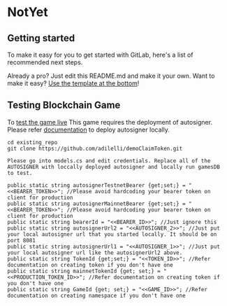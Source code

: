 # NotYet



## Getting started

To make it easy for you to get started with GitLab, here's a list of recommended next steps.

Already a pro? Just edit this README.md and make it your own. Want to make it easy? [Use the template at the bottom](#editing-this-readme)!

## Testing Blockchain Game
To [test the game live](https://xarcade-gamer.proximaxtest.com/game-profile/C38D975E2587284D)
This game requires the deployment of autosigner. Please refer [documentation](https://documentation.metaxar.io/docs/BlockchainIntegration/get-started/#initializing-the-service) to deploy autosigner locally.

```
cd existing_repo
git clone https://github.com/adilelli/demoClaimToken.git

Please go into models.cs and edit credentials. Replace all of the AUTOSIGNER with loccally deployed autosigner and locally run gamesDB to test.

public static string autosignerTestnetBearer {get;set;} = "<<BEARER_TOKEN>>"; //Please avoid hardcoding your bearer token on client for production
public static string autosignerMainnetBearer {get;set;} = "<<BEARER_TOKEN>>"; //Please avoid hardcoding your bearer token on client for production
public static string bearerId = "<<BEARER_ID>>"; //Just ignore this
public static string autosignerUrl2 = "<<AUTOSIGNER_2>>"; //Just put your local autosigner url that you started locally. It should be on port 8081
public static string autosignerUrl1 = "<<AUTOSIGNER_1>>"; //Just put your local autosigner url like the autosignerUrl2 above.
public static string TokenId {get;set;} = "<<TOKEN_ID>>"; //Refer documentation on creating token if you don't have one
public static string mainnetTokenId {get; set;} = "<<PRODUCTION_TOKEN_ID>>"; //Refer documentation on creating token if you don't have one
public static string GameId {get; set;} = "<<GAME_ID>>"; //Refer documentation on creating namespace if you don't have one

```

